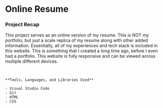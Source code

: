 # Online Resume


### Project Recap

This project serves as an online version of my resume. This is NOT my portfolio, but just a scale replica of my resume along
with other added information. Essentially, all of my experiences and tech stack is included in this website. This is something
that I created a long time ago, before I even had a portfolio. This website is fully responsive and can be viewed across multiple
different devices. 

<br>

```
**Tools, Languages, and Libraries Used**

- Visual Studio Code
- Git
- HTML
- CSS
```
